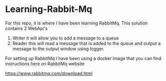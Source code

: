 # Learning-Rabbit-Mq

For this repo, it is where I have been learning RabbitMq.  This solution contains 2 WebApi's

1. Writer it will allow you to add a message to a queue
2. Reader this will read a message that is added to the queue and output a message to the output window using logger.

For setting up RabbitMq I have been using a docker image that you can find instructions here on RabbitMq website

https://www.rabbitmq.com/download.html

